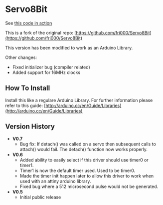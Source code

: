 Servo8Bit
=========

See [this code in action](https://www.youtube.com/watch?v=UvY2BeQav8k)

This is a fork of the original repo: [https://github.com/fri000/Servo8Bit](https://github.com/fri000/Servo8Bit)

This version has been modified to work as an Arduino Library.

Other changes:

 * Fixed initializer bug (compiler related)
 * Added support for 16MHz clocks



How To Install
--------------

Install this like a regulare Arduino Library. For further information please refer to this guide: [http://arduino.cc/en/Guide/Libraries](http://arduino.cc/en/Guide/Libraries)


Version History
---------------

 * **V0.7**	
 	* Bug fix: If detach() was called on a servo then subsequent calls to attach() would fail.
          The detach() function now works properly.
 * **V0.6** 
    * Added ability to easily select if this driver should use timer0 or
	  timer1.
	* Timer1 is now the default timer used. Used to be timer0.
	* Made the timer init happen later to allow this driver to work when
	  used with an attiny arduino library.
	* Fixed bug where a 512 microsecond pulse would not be generated.
 * **V0.5**
 	* Initial public release



